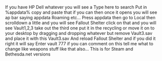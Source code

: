 If you have HP Dell whatever you will see a Type here to search Put in %appdata% copy and paste that if you can then once it opens you will see ap bar saying appdata Roaming etc... Press appdata then go to Local then scrolldown a little and you will see Fallout Shelter
click on that and you will see Vault1,2,3 take out the third one put it in the recycling or move it on to your desktop by dragging and dropping whatever but remove Vault3.sav and place it with this Vault3.sav And reload Fallout Shelter and if you did it right it will say Enter vault 777 if you can comment on this tell me what to change like weapons stuff like that also... This is for Steam and Bethesda.net versions
